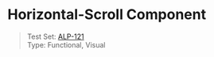 # Horizontal-Scroll Component
> Test Set: [ALP-121](https://everfi.atlassian.net/browse/ALP-121)    
Type: Functional, Visual  

<!-- cypress/integration/horizontal_scroll.js -->
<!-- /cypress/integration/horizontal_scroll.js -->